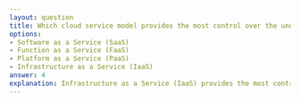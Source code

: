 ```yaml
---
layout: question
title: Which cloud service model provides the most control over the underlying infrastructure?
options:
- Software as a Service (SaaS)
- Function as a Service (FaaS)
- Platform as a Service (PaaS)
- Infrastructure as a Service (IaaS)
answer: 4
explanation: Infrastructure as a Service (IaaS) provides the most control over the underlying infrastructure, allowing users to manage operating systems, middleware, and applications while the cloud provider manages the physical hardware.
---
```

